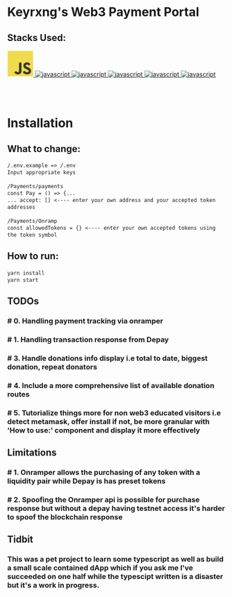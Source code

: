 # Keyrxng's Web3 Payment Portal

## Stacks Used:

<a href="https://developer.mozilla.org/en-US/docs/Web/JavaScript" target="_blank"
    rel="noreferrer"> <img
      src="https://raw.githubusercontent.com/devicons/devicon/master/icons/javascript/javascript-original.svg"
      alt="javascript" width="60" height="60" />
<a href="https://developer.mozilla.org/en-US/docs/Web/JavaScript" target="_blank"
    rel="noreferrer"> <img
      src="https://yt3.ggpht.com/ARn8KaUkI7-dVrO0YZEAVJDCfN9bhaLHExWf5nx98oildBZC_CDwqs_Qj7_thPnx1eY2DZG42A=s88-c-k-c0x00ffffff-no-rj"
      alt="javascript" width="60" height="60" />
<a href="https://developer.mozilla.org/en-US/docs/Web/JavaScript" target="_blank"
    rel="noreferrer"> <img
      src="https://icon-library.com/images/react-icon/react-icon-29.jpg"
      alt="javascript" width="60" height="60" />
<a href="https://developer.mozilla.org/en-US/docs/Web/JavaScript" target="_blank"
    rel="noreferrer"> <img
      src="https://www.vectorlogo.zone/logos/typescriptlang/typescriptlang-icon.svg"
      alt="javascript" width="60" height="60" />
</a>
<a href="https://developer.mozilla.org/en-US/docs/Web/JavaScript" target="_blank"
    rel="noreferrer"> <img
      src="https://avatars.githubusercontent.com/u/70477508?s=200&v=4"
      alt="javascript" width="60" height="60" />
</a>
<a href="https://developer.mozilla.org/en-US/docs/Web/JavaScript" target="_blank"
    rel="noreferrer"> <img
      src="https://avatars.githubusercontent.com/u/68716856?s=200&v=4"
      alt="javascript" width="60" height="60" />
</a>

<br/>

<br/>

# Installation

## What to change:

    /.env.example => /.env
    Input appropriate keys

    /Payments/payments
    const Pay = () => {...
    ... accept: [] <---- enter your own address and your accepted token addresses

    /Payments/Onramp
    const allowedTokens = {} <---- enter your own accepted tokens using the token symbol

## How to run:

    yarn install
    yarn start

## TODOs

### # 0. Handling payment tracking via onramper

### # 1. Handling transaction response from Depay

### # 3. Handle donations info display i.e total to date, biggest donation, repeat donators

### # 4. Include a more comprehensive list of available donation routes

### # 5. Tutorialize things more for non web3 educated visitors i.e detect metamask, offer install if not, be more granular with 'How to use:' component and display it more effectively

## Limitations

### # 1. Onramper allows the purchasing of any token with a liquidity pair while Depay is has preset tokens

### # 2. Spoofing the Onramper api is possible for purchase response but without a depay having testnet access it's harder to spoof the blockchain response

## Tidbit

### This was a pet project to learn some typescript as well as build a small scale contained dApp which if you ask me I've succeeded on one half while the typescipt written is a disaster but it's a work in progress.
